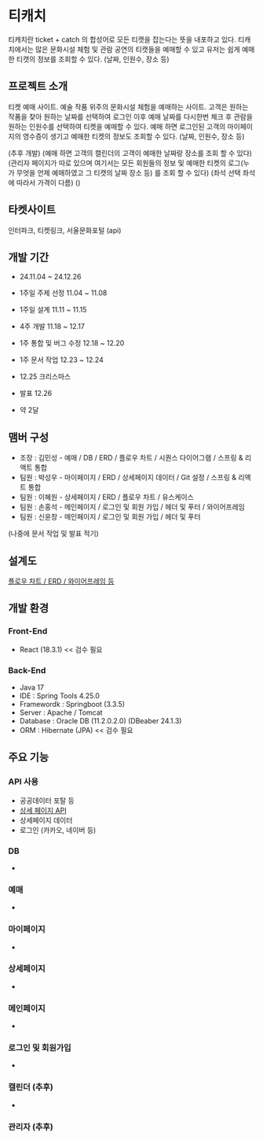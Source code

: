 # 티캐치
티캐치란 ticket + catch 의 합성어로 모든 티캣을 잡는다는 뜻을 내포하고 있다.
티캐치에서는 많은 문화시설 체험 및 관람 공연의 티캣들을 예매할 수 있고 유저는 쉽게 예매한 티캣의 정보를 조회할 수 있다. (날짜, 인원수, 장소 등)

## 프로젝트 소개
티켓 예매 사이트.
예술 작품 위주의 문화시설 체험을 예매하는 사이트.
고객은 원하는 작품을 찾아 원하는 날짜를 선택하여 로그인 이후 예매 날짜를 다시한번 체크 후 관람을 원하는 인원수를 선택하여 티켓을 예매할 수 있다.
예매 하면 로그인된 고객의 마이페이지의 영수증이 생기고 예매한 티켓의 정보도 조회할 수 있다. (날짜, 인원수, 장소 등)

(추후 개발) 
(예매 하면 고객의 캘린더의 고객이 예매한 날짜랑 장소를 조회 할 수 있다) 
(관리자 페이지가 따로 있으며 여기서는 모든 회원들의 정보 및 예매한 티켓의 로그(누가 무엇을 언제 예매하였고 그 티캣의 날짜 장소 등) 를 조회 할 수 있다)
(좌석 선택 좌석에 따라서 가격이 다름)
()

## 타켓사이트 
인터파크, 티켓링크, 서울문화포털 (api)

## 개발 기간
- 24.11.04 ~ 24.12.26
  
- 1주일 주제 선정 11.04 ~ 11.08
- 1주일 설계 11.11 ~ 11.15
- 4주 개발 11.18 ~ 12.17
- 1주 통합 및 버그 수정 12.18 ~ 12.20
- 1주 문서 작업 12.23 ~ 12.24
- 12.25 크리스마스
- 발표 12.26
- 약 2달

## 맴버 구성
- 조장 : 김민성 - 예매 / DB / ERD /  플로우 차트 / 시퀀스 다이어그램 / 스프링 & 리액트 통합
- 팀원 : 박성우 - 마이페이지 / ERD / 상세페이지 데이터 / Git 설정 / 스프링 & 리액트 통합
- 팀원 : 이혜원 - 상세페이지 / ERD / 플로우 차트 / 유스케이스
- 팀원 : 손홍석 - 메인페이지 / 로그인 및 회원 가입 / 헤더 및 푸터 / 와이어프레임 
- 팀원 : 신윤창 - 메인페이지 / 로그인 및 회원 가입 / 헤더 및 푸터

(나중에 문서 작업 및 발표 적기)

## 설계도
[플로우 차트 / ERD / 와이어프레임 등](https://drive.google.com/file/d/1rJ98jUYeRiusLpkJjoduckJKTypFYKiF/view?usp=sharing)

## 개발 환경
### Front-End
- React (18.3.1) << 검수 필요
### Back-End
- Java 17
- IDE : Spring Tools 4.25.0
- Framewordk : Springboot (3.3.5)
- Server : Apache / Tomcat
- Database : Oracle DB (11.2.0.2.0) (DBeaber 24.1.3)
- ORM : Hibernate (JPA) << 검수 필요

## 주요 기능
### API 사용
- 공공데이터 포탈 등
- [상세 페이지 API](https://www.kopis.or.kr/por/cs/openapi/openApiInfo.do?menuId=MNU_00074)
- 상세페이지 데이터
- 로그인 (카카오, 네이버 등)
### DB
- 
### 예매
- 
### 마이페이지
-
### 상세페이지
- 
### 메인페이지
-
### 로그인 및 회원가입 
-

### 캘린더 (추후)
- 
### 관리자 (추후)





